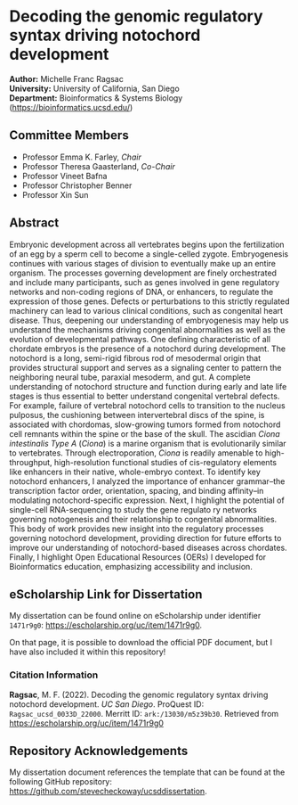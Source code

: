 # Decoding the genomic regulatory syntax driving notochord development

**Author:** Michelle Franc Ragsac <br>
**University:** University of California, San Diego <br>
**Department:** Bioinformatics & Systems Biology (https://bioinformatics.ucsd.edu/)

## Committee Members

* Professor Emma K. Farley, *Chair*
* Professor Theresa Gaasterland, *Co-Chair*
* Professor Vineet Bafna
* Professor Christopher Benner
* Professor Xin Sun

## Abstract

Embryonic development across all vertebrates begins upon the fertilization of an egg by a sperm cell to become a single-celled zygote. Embryogenesis continues with various stages of division to eventually make up an entire organism. The processes governing development are finely orchestrated and include many participants, such as genes involved in gene regulatory networks and non-coding regions of DNA, or enhancers, to regulate the expression of those genes. Defects or perturbations to this strictly regulated machinery can lead to various clinical conditions, such as congenital heart disease. Thus, deepening our understanding of embryogenesis may help us understand the mechanisms driving congenital abnormalities as well as the evolution of developmental pathways. One defining characteristic of all chordate embryos is the presence of a notochord during development. The notochord is a long, semi-rigid fibrous rod of mesodermal origin that provides structural support and serves as a signaling center to pattern the neighboring neural tube, paraxial mesoderm, and gut. A complete understanding of notochord structure and function during early and late life stages is thus essential to better understand congenital vertebral defects. For example, failure of vertebral notochord cells to transition to the nucleus pulposus, the cushioning between intervertebral discs of the spine, is associated with chordomas, slow-growing tumors formed from notochord cell remnants within the spine or the base of the skull. The ascidian *Ciona intestinalis Type A* (*Ciona*) is a marine organism that is evolutionarily similar to vertebrates. Through electroporation, *Ciona* is readily amenable to high-throughput, high-resolution functional studies of cis-regulatory elements like enhancers in their native, whole-embryo context. To identify key notochord enhancers, I analyzed the importance of enhancer grammar–the transcription factor order, orientation, spacing, and binding affinity–in modulating notochord-specific expression. Next, I highlight the potential of single-cell RNA-sequencing to study the gene regulato ry networks governing notogenesis and their relationship to congenital abnormalities. This body of work provides new insight into the regulatory processes governing notochord development, providing direction for future efforts to improve our understanding of notochord-based diseases across chordates. Finally, I highlight Open Educational Resources (OERs) I developed for Bioinformatics education, emphasizing accessibility and inclusion.

## eScholarship Link for Dissertation

My dissertation can be found online on eScholarship under identifier `1471r9g0`: https://escholarship.org/uc/item/1471r9g0. 

On that page, it is possible to download the official PDF document, but I have also included it within this repository! 

### Citation Information

**Ragsac**, M. F. (2022). Decoding the genomic regulatory syntax driving notochord development. *UC San Diego*. ProQuest ID: `Ragsac_ucsd_0033D_22000`. Merritt ID: `ark:/13030/m5z39b30`. Retrieved from https://escholarship.org/uc/item/1471r9g0

## Repository Acknowledgements 

My dissertation document references the template that can be found at the following GitHub repository: https://github.com/stevecheckoway/ucsddissertation. 
